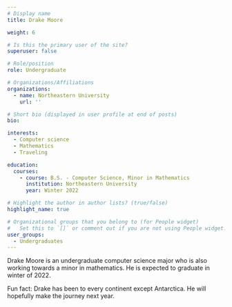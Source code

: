```yaml
---
# Display name
title: Drake Moore

weight: 6

# Is this the primary user of the site?
superuser: false

# Role/position
role: Undergraduate

# Organizations/Affiliations
organizations:
  - name: Northeastern University
    url: ''

# Short bio (displayed in user profile at end of posts)
bio:

interests:
  - Computer science
  - Mathematics
  - Traveling

education:
  courses:
    - course: B.S. - Computer Science, Minor in Mathematics
      institution: Northeastern University
      year: Winter 2022

# Highlight the author in author lists? (true/false)
highlight_name: true

# Organizational groups that you belong to (for People widget)
#   Set this to `[]` or comment out if you are not using People widget.
user_groups:
  - Undergraduates
---
```


Drake Moore is an undergraduate computer science major who is also working towards a minor in mathematics. He is expected to graduate in winter of 2022.

Fun fact: Drake has been to every continent except Antarctica. He will hopefully make the journey next year.

